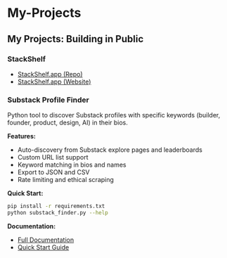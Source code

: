 # My-Projects
## My Projects: Building in Public

### StackShelf
- [StackShelf.app (Repo)](https://github.com/karozi/StackShelf.app/blob/main/README.md)
- [StackShelf.app (Website)](www.stackshelf.app)

### Substack Profile Finder
Python tool to discover Substack profiles with specific keywords (builder, founder, product, design, AI) in their bios.

**Features:**
- Auto-discovery from Substack explore pages and leaderboards
- Custom URL list support
- Keyword matching in bios and names
- Export to JSON and CSV
- Rate limiting and ethical scraping

**Quick Start:**
```bash
pip install -r requirements.txt
python substack_finder.py --help
```

**Documentation:**
- [Full Documentation](README_SUBSTACK_FINDER.md)
- [Quick Start Guide](QUICKSTART.md)
